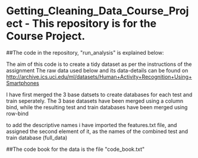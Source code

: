 # Getting_Cleaning_Data_Course_Project - This repository is for the Course Project.

##The code in the repository, "run_analysis" is explained below:

The aim of this code is to create a tidy dataset as per the instructions of the assignment
The raw data used below and its data-details can be found on  http://archive.ics.uci.edu/ml/datasets/Human+Activity+Recognition+Using+Smartphones

I have first merged the 3 base datsets to create databases for each test and train seperately.
The 3 base datasets have been merged using a column bind, while the resulting test and train databases have been merged using row-bind

to add the descriptive names i have imported the features.txt file, and assigned the second element of it, as the names of the combined test and train database (full_data)



##The code book for the data is the file "code_book.txt"
